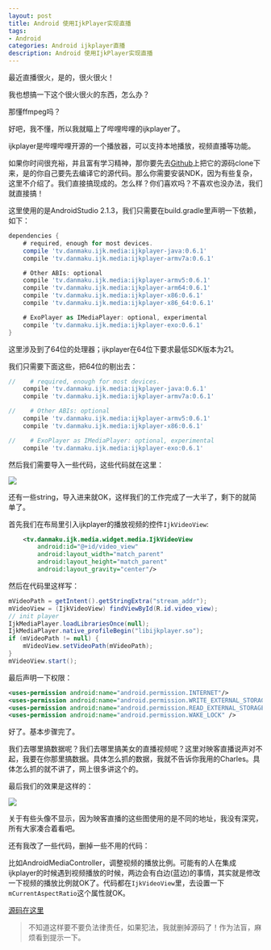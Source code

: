 ```yaml
---
layout: post
title: Android 使用IjkPlayer实现直播
tags:
- Android
categories: Android ijkplayer直播
description: Android 使用IjkPlayer实现直播
---
```


最近直播很火，是的，很火很火！

我也想搞一下这个很火很火的东西，怎么办？

那懂ffmpeg吗？

好吧，我不懂，所以我就瞄上了哔哩哔哩的ijkplayer了。

ijkplayer是哔哩哔哩开源的一个播放器，可以支持本地播放，视频直播等功能。

如果你时间很充裕，并且富有学习精神，那你要先去[Github](https://github.com/Bilibili/ijkplayer)上把它的源码clone下来，是的你自己要先去编译它的源代码。那么你需要安装NDK，因为有些复杂，这里不介绍了。我们直接搞现成的。怎么样？你们喜欢吗？不喜欢也没办法，我们就直接搞！

这里使用的是AndroidStudio 2.1.3，我们只需要在build.gradle里声明一下依赖，如下：

```groovy
dependencies {
    # required, enough for most devices.
    compile 'tv.danmaku.ijk.media:ijkplayer-java:0.6.1'
    compile 'tv.danmaku.ijk.media:ijkplayer-armv7a:0.6.1'

    # Other ABIs: optional
    compile 'tv.danmaku.ijk.media:ijkplayer-armv5:0.6.1'
    compile 'tv.danmaku.ijk.media:ijkplayer-arm64:0.6.1'
    compile 'tv.danmaku.ijk.media:ijkplayer-x86:0.6.1'
    compile 'tv.danmaku.ijk.media:ijkplayer-x86_64:0.6.1'

    # ExoPlayer as IMediaPlayer: optional, experimental
    compile 'tv.danmaku.ijk.media:ijkplayer-exo:0.6.1'
}
```

这里涉及到了64位的处理器；ijkplayer在64位下要求最低SDK版本为21。

我们只需要下面这些，把64位的剔出去：

```groovy
//    # required, enough for most devices.
    compile 'tv.danmaku.ijk.media:ijkplayer-java:0.6.1'
    compile 'tv.danmaku.ijk.media:ijkplayer-armv7a:0.6.1'

//    # Other ABIs: optional
    compile 'tv.danmaku.ijk.media:ijkplayer-armv5:0.6.1'
    compile 'tv.danmaku.ijk.media:ijkplayer-x86:0.6.1'

//    # ExoPlayer as IMediaPlayer: optional, experimental
    compile 'tv.danmaku.ijk.media:ijkplayer-exo:0.6.1'
```

然后我们需要导入一些代码，这些代码就在这里：

![](http://7xrxe7.com1.z0.glb.clouddn.com/ijkplayer%E5%8C%85%E7%BB%93%E6%9E%84%E5%9B%BE.png)

还有一些string，导入进来就OK，这样我们的工作完成了一大半了，剩下的就简单了。

首先我们在布局里引入ijkplayer的播放视频的控件`IjkVideoView`:

```xml
    <tv.danmaku.ijk.media.widget.media.IjkVideoView
        android:id="@+id/video_view"
        android:layout_width="match_parent"
        android:layout_height="match_parent"
        android:layout_gravity="center"/>		
```

然后在代码里这样写：

```java
mVideoPath = getIntent().getStringExtra("stream_addr");
mVideoView = (IjkVideoView) findViewById(R.id.video_view);
// init player
IjkMediaPlayer.loadLibrariesOnce(null);
IjkMediaPlayer.native_profileBegin("libijkplayer.so");
if (mVideoPath != null) {
    mVideoView.setVideoPath(mVideoPath);
}
mVideoView.start();
```

最后声明一下权限：

```xml
<uses-permission android:name="android.permission.INTERNET"/>
<uses-permission android:name="android.permission.WRITE_EXTERNAL_STORAGE"/>
<uses-permission android:name="android.permission.READ_EXTERNAL_STORAGE"/>
<uses-permission android:name="android.permission.WAKE_LOCK" />
```

好了。基本步骤完了。

我们去哪里搞数据呢？我们去哪里搞美女的直播视频呢？这里对映客直播说声对不起，我要在你那里搞数据。具体怎么抓的数据，我就不告诉你我用的Charles。具体怎么抓的就不讲了，网上很多讲这个的。

最后我们的效果是这样的：

![](http://7xrxe7.com1.z0.glb.clouddn.com/ijk%E7%9B%B4%E6%92%AD%E6%BC%94%E7%A4%BA.gif)

关于有些头像不显示，因为映客直播的这些图使用的是不同的地址，我没有深究，所有大家凑合着看吧。

还有我改了一些代码，删掉一些不用的代码：

比如AndroidMediaController，调整视频的播放比例。可能有的人在集成ijkplayer的时候遇到视频播放的时候，两边会有白边(蓝边)的事情，其实就是修改一下视频的播放比例就OK了。代码都在`IjkVideoView`里，去设置一下`mCurrentAspectRatio`这个属性就OK。

[源码在这里](https://github.com/TengLeeIT/Living)
> 不知道这样要不要负法律责任，如果犯法，我就删掉源码了！作为法盲，麻烦看到提示一下。
